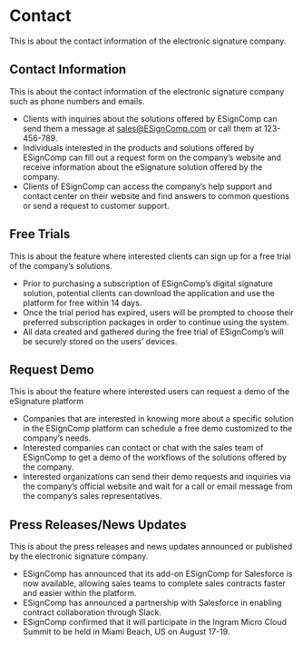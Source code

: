 # Contact

This is about the contact information of the electronic signature company.

## Contact Information

This is about the contact information of the electronic signature company such as phone numbers and emails.

- Clients with inquiries about the solutions offered by ESignComp can send them a message at sales@ESignComp.com or call them at 123-456-789.
- Individuals interested in the products and solutions offered by ESignComp can fill out a request form on the company’s website and receive information about the eSignature solution offered by the company.
- Clients of ESignComp can access the company’s help support and contact center on their website and find answers to common questions or send a request to customer support.

## Free Trials

This is about the feature where interested clients can sign up for a free trial of the company’s solutions.

- Prior to purchasing a subscription of ESignComp’s digital signature solution, potential clients can download the application and use the platform for free within 14 days.
- Once the trial period has expired, users will be prompted to choose their preferred subscription packages in order to continue using the system.
- All data created and gathered during the free trial of ESignComp’s will be securely stored on the users’ devices.

## Request Demo

This is about the feature where interested users can request a demo of the eSignature platform

- Companies that are interested in knowing more about a specific solution in the ESignComp platform can schedule a free demo customized to the company’s needs.
- Interested companies can contact or chat with the sales team of ESignComp to get a demo of the workflows of the solutions offered by the company.
- Interested organizations can send their demo requests and inquiries via the company’s official website and wait for a call or email message from the company’s sales representatives.

## Press Releases/News Updates

This is about the press releases and news updates announced or published by the electronic signature company.

- ESignComp has announced that its add-on ESignComp for Salesforce is now available, allowing sales teams to complete sales contracts faster and easier within the platform.
- ESignComp has announced a partnership with Salesforce in enabling contract collaboration through Slack.
- ESignComp confirmed that it will participate in the Ingram Micro Cloud Summit to be held in Miami Beach, US on August 17-19.